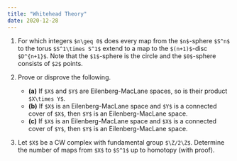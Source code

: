 ```yaml
---
title: "Whitehead Theory"
date: 2020-12-28
---
```


1. For which integers `$n\geq 0$` does every map from the `$n$`-sphere `$S^n$` to the torus `$S^1\times S^1$` extend to a map to the `$(n+1)$`-disc `$D^{n+1}$`. Note that the `$1$`-sphere is the circle and the `$0$`-sphere consists of `$2$` points.

2. Prove or disprove the following.
    - __(a)__ If `$X$` and `$Y$` are Eilenberg-MacLane spaces, so is their product `$X\times Y$`.
    - __(b)__ If `$X$` is an Eilenberg-MacLane space and `$Y$` is a connected cover of `$X$`, then `$Y$` is an Eilenberg-MacLane space.
    - __(c)__ If `$X$` is an Eilenberg-MacLane space and `$X$` is a connected cover of `$Y$`, then `$Y$` is an Eilenberg-MacLane space.

3. Let `$X$` be a CW complex with fundamental group `$\Z/2\Z$`. Determine the number of maps from `$X$` to `$S^1$` up to homotopy (with proof).
